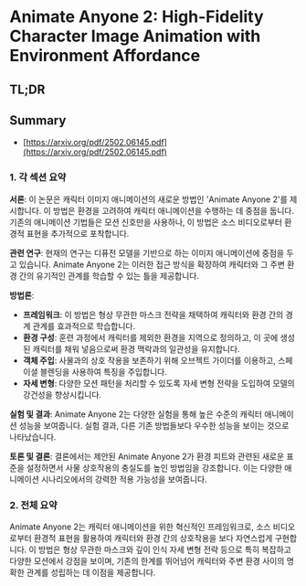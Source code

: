# Animate Anyone 2: High-Fidelity Character Image Animation with Environment Affordance
## TL;DR
## Summary
- [https://arxiv.org/pdf/2502.06145.pdf](https://arxiv.org/pdf/2502.06145.pdf)

### 1. 각 섹션 요약

**서론**:
이 논문은 캐릭터 이미지 애니메이션의 새로운 방법인 'Animate Anyone 2'를 제시합니다. 이 방법은 환경을 고려하여 캐릭터 애니메이션을 수행하는 데 중점을 둡니다. 기존의 애니메이션 기법들은 모션 신호만을 사용하나, 이 방법은 소스 비디오로부터 환경적 표현을 추가적으로 포착합니다.

**관련 연구**:
현재의 연구는 디퓨전 모델을 기반으로 하는 이미지 애니메이션에 중점을 두고 있습니다. Animate Anyone 2는 이러한 접근 방식을 확장하여 캐릭터와 그 주변 환경 간의 유기적인 관계를 학습할 수 있는 틀을 제공합니다.

**방법론**:

- **프레임워크**:
이 방법은 형상 무관한 마스크 전략을 채택하여 캐릭터와 환경 간의 경계 관계를 효과적으로 학습합니다. 
- **환경 구성**:
훈련 과정에서 캐릭터를 제외한 환경을 지역으로 정의하고, 이 곳에 생성된 캐릭터를 채워 넣음으로써 환경 맥락과의 일관성을 유지합니다.
- **객체 주입**:
사물과의 상호 작용을 보존하기 위해 오브젝트 가이더를 이용하고, 스페이셜 블렌딩을 사용하여 특징을 주입합니다.
- **자세 변형**:
다양한 모션 패턴을 처리할 수 있도록 자세 변형 전략을 도입하여 모델의 강건성을 향상시킵니다.

**실험 및 결과**:
Animate Anyone 2는 다양한 실험을 통해 높은 수준의 캐릭터 애니메이션 성능을 보여줍니다. 실험 결과, 다른 기존 방법들보다 우수한 성능을 보이는 것으로 나타났습니다.

**토론 및 결론**:
결론에서는 제안된 Animate Anyone 2가 환경 피트와 관련된 새로운 표준을 설정하면서 사물 상호작용의 충실도를 높인 방법임을 강조합니다. 이는 다양한 애니메이션 시나리오에서의 강력한 적용 가능성을 보여줍니다.

### 2. 전체 요약
Animate Anyone 2는 캐릭터 애니메이션을 위한 혁신적인 프레임워크로, 소스 비디오로부터 환경적 표현을 활용하여 캐릭터와 환경 간의 상호작용을 보다 자연스럽게 구현합니다. 이 방법은 형상 무관한 마스크와 깊이 인식 자세 변형 전략 등으로 특히 복잡하고 다양한 모션에서 강점을 보이며, 기존의 한계를 뛰어넘어 캐릭터와 주변 환경 사이의 명확한 관계를 성립하는 데 이점을 제공합니다.